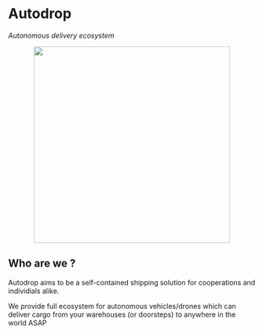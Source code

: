 # Autodrop 
<i>Autonomous delivery ecosystem</i>
<p align="center">
<img src="https://user-images.githubusercontent.com/54982599/159121289-e77ab694-41bb-4516-9603-417fd9280779.jpg" width="400">
</p>

## Who are we ?
Autodrop aims to be a self-contained shipping solution for cooperations and individials alike.

We provide full ecosystem for autonomous vehicles/drones which can deliver cargo from your warehouses (or doorsteps) to anywhere in the world ASAP

